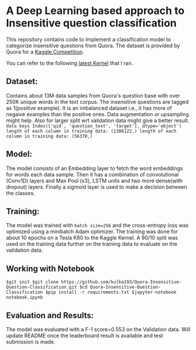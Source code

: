 # A Deep Learning based approach to Insensitive question classification

This repository contains code to Implement a classification model to categorize insensitive questions from Quora. The dataset is provided by Quora for a [Kaggle Competition](https://www.kaggle.com/c/quora-insincere-questions-classification).

You can refer to the following [latest Kernel](https://www.kaggle.com/kulka193/kernel40498143be/output?scriptVersionId=9116957) that I ran.

## Dataset: 
Contains about 13M data samples from Quora's question base with over 250K unique words in the text corpus. The insensitive questions are tagged as 1(positive example). It is an imbalanced dataset i.e., it has more of negaive examples than the positive ones. Data augmentation or upsampling might help. Also for larger split wrt validation data might give a better result. 
``
data keys Index(['qid', 'question_text', 'target'], dtype='object')
length of each column in training data: (1306122,)
length of each column in training data: (56370,)
``

## Model: 
The model consists of an Embedding layer to fetch the word embeddings for words each data sample. Then it has a combination of convolutional (Conv1D) layers and Max Pool (x3), LSTM units and two more dense(with dropout) layers. Finally a sigmoid layer is used to make a decision between the classes.

## Training:

The model was trained with ``batch size=256`` and the cross-entropy loss was optimized using a minibatch Adam optimizer. The training was done for about 10 epochs on a Tesla K80 to the Kaggle Kernel.  A 90/10 split was used on the training data further on the training data to evaluate on the validation data.

## Working with Notebook
``
$git init
$git clone https://github.com/kulka193/Quora-Insensitive-Question-Classification.git
$cd Quora-Insensitive-Question-Classification
$pip install -r requirements.txt
$jupyter-notebook notebook.ipynb
``

## Evaluation and Results:

The model was evaluated with a F-1 score=0.553 on the Validation data. Will update README once the leaderboard result is available and test submission is made.

